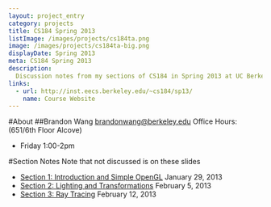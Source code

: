 ```yaml
---
layout: project_entry
category: projects
title: CS184 Spring 2013
listImage: /images/projects/cs184ta.png
image: /images/projects/cs184ta-big.png
displayDate: Spring 2013
meta: CS184 Spring 2013
description:
  Discussion notes from my sections of CS184 in Spring 2013 at UC Berkeley.
links:
  - url: http://inst.eecs.berkeley.edu/~cs184/sp13/
    name: Course Website
---
```

#About
##Brandon Wang
[brandonwang@berkeley.edu](mailto:brandonwang@berkeley.edu)
Office Hours: (651/6th Floor Alcove)
- Friday 1:00-2pm

#Section Notes
Note that not discussed is on these slides

- [Section 1: Introduction and Simple OpenGL](http://s3.brandonwang.net.s3-us-west-1.amazonaws.com/teaching/cs184sp13/s1.html) January 29, 2013
- [Section 2: Lighting and Transformations](http://s3.brandonwang.net.s3-us-west-1.amazonaws.com/teaching/cs184sp13/s2.html) February 5, 2013
- [Section 3: Ray Tracing](http://s3.brandonwang.net.s3-us-west-1.amazonaws.com/teaching/cs184sp13/s3.html) February 12, 2013
